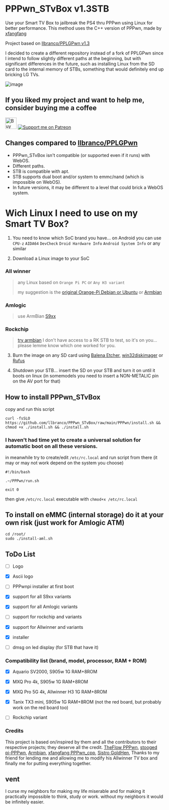 # PPPwn_STvBox v1.3STB
Use your Smart TV Box to jailbreak the PS4 thru PPPwn using Linux for better performance.
This method uses the C++ version of PPPwn, made by [xfangfang](https://github.com/xfangfang/PPPwn_cpp)

Project based on [llbranco/PPLGPwn v1.3](https://github.com/llbranco/PPLGPwn)

I decided to create a different repository instead of a fork of PPLGPwn since I intend to follow slightly different paths at the beginning,
but with significant differences in the future, such as installing Linux from the SD card to the internal memory of STBs, something that would definitely end up bricking LG TVs.


![image](https://github.com/llbranco/PPPwn_STvBox/assets/5321071/92f898e6-bf4a-4204-aa6d-0151d662f3e9)


## If you liked my project and want to help me, consider buying me a coffee
<a href='https://ko-fi.com/J3J4Y2DQ4' target='_blank'><img height='36' style='border:0px;height:36px;' src='https://storage.ko-fi.com/cdn/kofi2.png?v=3' border='0' alt='Buy Me a Coffee at ko-fi.com' /></a> [![Support me on Patreon](https://img.shields.io/endpoint.svg?url=https%3A%2F%2Fshieldsio-patreon.vercel.app%2Fapi%3Fusername%3Dllbranco%26type%3Dpatrons&style=flat-square)](https://patreon.com/llbranco)


## Changes compared to [llbranco/PPLGPwn](https://github.com/llbranco/PPLGPwn)
- PPPwn_STvBox isn't compatible (or supported even if it runs) with WebOS.
- Different paths.
- STB is compatible with apt.
- STB supports dual boot and/or system to emmc/nand (which is impossible on WebOS).
- In future versions, it may be different to a level that could brick a WebOS system.


# Wich Linux I need to use on my Smart TV Box?
1. You need to know which SoC brand you have... on Android you can use ```CPU-z``` ```AIDA64```  ```DevCheck``` ```Droid Hardware Info``` ```Android System Info``` or any similar


2. Download a Linux image to your SoC


### All winner
> any Linux based on ```Orange Pi PC``` or ```Any H3 variant```
> 
> my suggestion is the [original Orange-Pi Debian or Ubuntu](http://www.orangepi.org/html/hardWare/computerAndMicrocontrollers/service-and-support/Orange-Pi-PC.html) or [Armbian](https://www.armbian.com/orange-pi-pc/)

### Amlogic
> use ArmBian
[S9xx](https://www.armbian.com/amlogic-s9xx-tv-box/)

### Rockchip
> [try armbian](https://www.armbian.com/soc/rockchip/) I don't have access to a RK STB to test, so it's on you... please lemme know which one worked for you.


3. Burn the image on any SD card using [Balena Etcher](https://etcher.balena.io/), [win32diskimager](https://sourceforge.net/projects/win32diskimager/) or [Rufus](https://rufus.ie/)


4. Shutdown your STB... insert the SD on your STB and turn it on until it boots on linux (in somemodels you need to insert a NON-METALIC pin on the AV port for that)


## How to install PPPwn_STvBox
copy and run this script
```
curl -fsSLO https://github.com/llbranco/PPPwn_STvBox/raw/main/PPPwn/install.sh && chmod +x ./install.sh && ./install.sh
```

### I haven't had time yet to create a universal solution for automatic boot on all these versions.
in meanwhile try to create/edit ```/etc/rc.local``` and run script from there (it may or may not work depend on the system you choose)
```
#!/bin/bash

.~/PPPwn/run.sh

exit 0
```
then give ```/etc/rc.local``` executable with  ```chmod+x /etc/rc.local```


## To install on eMMC (internal storage) do it at your own risk (just work for Amlogic ATM)
```
cd /root/
sudo ./install-aml.sh
```


## ToDo List
- [ ] Logo
- [x] Ascii logo
- [ ] PPPwnpi installer at first boot
- [x] support for all S9xx variants
- [x] support for all Amlogic variants
- [ ] support for rockchip and variants
- [x] support for Allwinner and variants
- [x] installer
- [ ] dmsg on led display (for STB that have it)


### Compatibility list (brand, model, processor, RAM + ROM)
- [x] Aquario SV2000, S905w 1G RAM+8ROM
- [x] MXQ Pro 4k, S905w 1G RAM+8ROM
- [x] MXQ Pro 5G 4k, Allwinner H3 1G RAM+8ROM
- [x] Tanix TX3 mini, S905w 1G RAM+8ROM (not the red board, but probably work on the red board too)
- [ ] Rockchip variant


### Credits
This project is based on/inspired by them and all the contributors to their respective projects; they deserve all the credit.
[TheFlow PPPwn](https://github.com/TheOfficialFloW/PPPwn), [stooged pi-PPPwn](https://github.com/stooged/PI-Pwn), [Armbian](https://www.armbian.com), [xfangfang PPPwn_cpp](https://github.com/xfangfang/PPPwn_cpp), [Sistro GoldHen](https://github.com/GoldHEN/GoldHEN), Thanks to my friend for lending me and allowing me to modify his Allwinner TV box and finally me for putting everything together.

## vent
I curse my neighbors for making my life miserable and for making it practically impossible to think, study or work. without my neighbors it would be infinitely easier.
